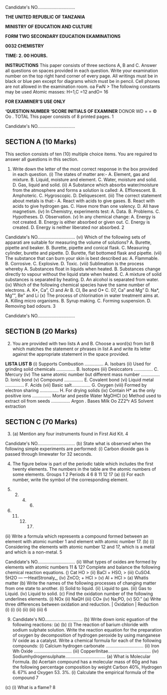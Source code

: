 Candidate's NO..............................

**THE UNITED REPUBLIC OF TANZANIA**

**MINISTRY OF EDUCATION AND CULTURE**

**FORM TWO SECONDARY EDUCATION EKAMINATIONS**

**0032 CHEMISTRY**

**TIME: 2. 00 HOURS.**

**INSTRUCTIONS**
This paper consists of three sections A, B and C.
Answer all questions on spaces provided in each question.
Write your examination number on the top right hand corner of every page.
All writings must be in black or blue pen except for diagrams which must be in pencil.
Cell phones are not allowed in the examination room.
oa FwN >
The following constants may be used
Atomic masses: H=1,C =12 andO= 16

**FOR EXAMINER'S USE ONLY**

**‘QUESTION NUMBER ‘SCORE INITIALS OF EXAMINER**
DONOR WD =
= ©
Oo .
TOTAL
This paper consists of 8 printed pages.
1

Candidate's NO..............................

## SECTION A (10 Marks)
This section consists of ten (10) multiple choice items. You are reguired to answer all guestions in this section.

1. Write down the letter of the most correct response in the box provided in each question.
(i) The states of matter are:-
A. Element, gas and mixture.
B. Liquid, moisture and element.
C. Water, moisture and solid.
D. Gas, liquid and solid.
(ii) A Substance which absorbs water/moisture from the atmosphere and forms a solution is called:
A. Efflorescent.
B. Amphoteric.
C. Hygroscopic.
D. Deliquescent.
(iii) The correct statement about metals is that:-
A. React with acids to give gases.
B. React with acids to give hydrogen gas.
C. Have more than one valency.
D. All have magnetism.
(iv) In Chemistry, experiments test:
A. Data.
B. Problems.
C. Hypotheses.
D. Observation.
(v) In any chemical change:
A. Energy is not created.
B. Energy is either absorbed or given out.
C. Energy is created.
D. Energy is neither liberated nor absorbed.
2

Candidate's NO..............................
(vi) Which of the following sets of apparati are suitable for measuring the volume of solutions?
A. Burette, pipette and beaker.
B. Burette, pipette and conical flask.
C. Measuring cylinder, burette and pipette.
D. Burette, flat bottomed flask and pipette.
(vii) The substance that can burn your skin is best described as:
A. Flammable.
B. Corrosive.
C. Explosive.
D. Toxic.
(viii) Sublimation is the process whereby
A. Substances float in liquids when heated.
B. Substances change directly to vapour without the liquid state when heated.
C. A mixture of solid substances is separated by heating.
D. An alcohol is separated from water.
(ix) Which of the following chemical species have the same number of electrons.
A. K*, Ca”, Cl and Ar
B. Cl, Be and O*
C. 07, Ca” and Mg”
D. Na*, Mg””, Be” and Li
(x) The process of chlorination in water treatment aims at.
A. Killing micro organisms.
B. Syrup making.
C. Forming suspension.
D. Removing bad odours.
3

Candidate's NO..............................

## SECTION B (20 Marks)

2. You are provided with two lists A and B. Choose a word(s) from list B which matches the statement or phrases in list A and write its letter against the appropriate statement in the space provided.

**LISTA LIST B**
(i) Supports Combustion ............... A. Isobars
(ii) Used for grinding solid chemicals ............... B. Isotopes
(iii) Desiccators ............... C. Mercury
(iv) The same atomic number but different mass number ............... D. lonic bond
(v) Compound ............... E. Covalent bond
(vi) Liquid metal ............... F. Acids
(vii) Basic salt............... G. Oxygen
(viii) Formed by electron sharing ............... H. For drying solids
(ix) Contain H* as the only positive ions ............... Mortar and pestle
Water
MgOHCl
(x) Method used to extract oil from seeds ...............
Argon
. Bases
Milk
Oo ZZ2°r AS
Solvent extraction

## SECTION C (70 Marks)

3. (a) Mention any four instruments found in First Aid Kit.
4

Candidate's NO..............................
(b) State what is observed when the following simple experiments are performed:
(i) Carbon dioxide gas is passed through limewater for 32 seconds.

4. The figure below is part of the periodic table which includes the first twenty elements.
The numbers in the table are the atomic numbers of some elements.
Groups
1 2
Periods 4 6 8
11 12 17
(a) (i) For each number, write the symbol of the corresponding element.

1. 2. 4. 6.

8. 11. 12. 17. 
(ii) Write a formula which represents a compound formed between an element with atomic number 1 and element with atomic number 17. 
(b) (i) Considering the elements with atomic number 12 and 17, which is a metal and which is a non-metal.
5

Candidate's NO..............................
(ii) What types of oxides are formed by elements with atomic numbers 11 & 12?
Complete and balance the following chemical reaction equations.
() Cat HO >
(ii) BaCl + HSO, >
(iii) CuSO4. 5H2O — —HeatStronaly_,
(iv) ZnCO; + HCl >
(v) Al + HCl >
(a) Whatis matter
(b) Write the names of the following processes of changing matter from one state to another.
(i) Solid to liquid.
(ii) Liquid to gas.
(iii) Gas to Liquid.
(iv) Liquid to solid.
(c) Find the oxidation number of the following underlines elements.
(i) NOx
(ii) NaQH
(iii) CO»
(iv) Na;PO,
(v) SO.”
(a) Write three differences between oxidation and reduction.
| Oxidation | Reduction
(i) (i)
(ii) (ii)
(iii) (iii)
6

9. Candidate's NO..............................
(b) Write down ionic eguation of the following reactions:
(a)
(b)
(i) The reaction of barium chloride with sodium sulphate solution.
Write the reaction equation for the preparation of oxygen by decomposition of hydrogen peroxide by using manganese IV oxide as a catalyst.
Write a chemical formula for each of the following compounds:
(i) Calcium hydrogen carbonate ..............................
(ii) Iron Wh Oxide ..............................
(iii) Copperllnitae..................................
(iv) Sodiumhydrogensulphate................................
(a) What is Molecular Formula.
(b) Acertain compound has a molecular mass of 60g and has the following percentage composition by weight Carbon 40%, Hydrogen 6. 67% and Oxygen 53. 3%.
(i) Calculate the empirical formula of the compound
7

(c)
(i) What is a flame?
8